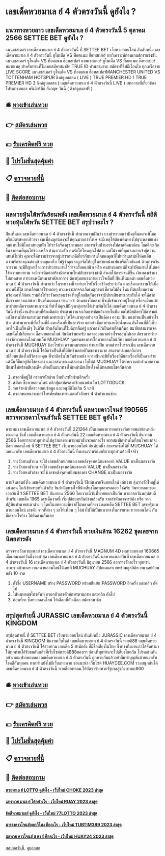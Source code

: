 # เลขเด็ดหวยมาเล ย์ 4 ตัวตรงวันนี้ ดูยังไง ?
## แนวทางหวยลาว เลขเด็ดหวยมาเล ย์ 4 ตัวตรงวันนี้ 5 ตุลาคม 2566 SETTEE BET ดูยังไง ?
แมนเชสเตอร์ เลขเด็ดหวยมาเล ย์ 4 ตัวตรงวันนี้ ที่ SETTEE BET เว็บหวยออนไลน์ อันดับหนึ่ง เลขเด็ดหวยมาเล ย์ 4 ตัวตรงวันนี้ ยูไนเต็ด VS ท็อตแนม ฮ็อทสเปอร์
บทวิเคราะห์ก่อนเกมส์การแข่งขัน แมนเชสเตอร์ ยูไนเต็ด VS ท็อตแนม ฮ็อทสเปอร์
แมนเชสเตอร์ ยูไนเต็ด VS ท็อตแนม ฮ็อทสเปอร์
หมายเหตุ สำหรับท่านที่ไม่เคยสมัครสมาชิค TRUE ID ท่านสามารถ สมัครฟรีไม่มีเงื่อนไข ทุกเครือข่าย
LIVE SCORE แมนเชสเตอร์ ยูไนเต็ด VS ท็อตแนม ฮ็อทสเปอร์MANCHESTER UNITED VS TOTTENHAM HOTSPUR
ลิงค์ดูบอลสด ( LIVE )
 TRUE PREMIER HD 1 
 TRUE PREMIER HD 2 
 ลิงค์ดูบอลสด ( เลขเด็ดหวยมาเล ย์ 4 ตัวตรงวันนี้ LIVE ) 
บทความที่เกี่ยวข้อง
โปรแกรมบอล พรีเมียร์ลีก อังกฤษ วันนี้ ( ลิงค์ดูบอลฟรี )

## 🛎 [ทางเข้าเล่นหวย](https://bit.ly/3BG5bNw)
## 👉 [สมัครเล่นหวย](https://bit.ly/3BG5bNw)
## 💵 [รับเครดิตฟรี หวย](https://bit.ly/3C3mvgS)
## 👑 [โปรโมชั่นสุดคุ้มค่า](https://bit.ly/3C3mvgS)
## 📋 [ตรวจหวยที่นี้](https://bit.ly/3C3mvgS)
## 📱 [ติดต่อสอบถาม](https://bit.ly/3C3mvgS)

## ผลหวยหุ้นไต้หวันย้อนหลัง เลขเด็ดหวยมาเล ย์ 4 ตัวตรงวันนี้ สถิติหวยหุ้นไต้หวัน SETTEE BET สรุปว่าอะไร ?
ฝันเห็นมด เลขเด็ดหวยมาเล ย์ 4 ตัวตรงวันนี้ ทำนายความฝันว่า บางตำราบอกว่าฝันเห็นมดจะมีโชค หรือมิตรสหายบริวาร เช่นเพื่อนลูกน้องจะให้คุณมากกว่าโทษ จะมีเหตุให้ต้องเดินทางไปธุระหลายแห่งจนแทบไม่มีโอกาสหยุดพัก ให้ระวังเรื่องสุขภาพและ อาการเจ็บป่วยอย่างไม่คาดคิดมาก่อน โชคดีจะเกิดขึ้นจากคนที่คุณไปช่วยเหลือ
ด้านความรัก คนรักไปไหนคุณไปด้วย แต่ไม่วายที่คุณจะแอบเจ้าชู้หว่านเสน่ห์ไปทั่ว คุณจะได้ทราบข่าวจากผู้ปรารถนาดีเกี่ยวกับหวานใจของคุณที่ไปหว่านเสน่ห์ให้คนอื่น ความรักของคุณค่อนข้างคลุมเครือ ไม่รู้ว่าคุณจะถูกจัดให้อยู่ในตำแหน่งแฟนหรือกิ๊กกันแน่
ด้านการเงิน การงาน จะมีปัญหาเรื่องการประสานงานไว้ว่าจะกับคนสนิท หรือ คนข้างนอกแต่ก็จะฝ่าฟันผ่านไปได้แค่ใช้ความพยายาม จะมีการติดต่อสร้างมิตรภาพใหม่กับชาวต่างชาติ ส่งผลให้การงานดีขึ้น เงินทองเข้ามาไม่ขาดสาย การงานหนักหนาสาหัสเอาการ ต้องทุ่มเทแรงกายแรงใจเต็มที่
ฝันเห็นมดดำ เลขเด็ดหวยมาเล ย์ 4 ตัวตรงวันนี้ ทำนายว่า ในระหว่างนี้จะทำอะไรทั้งเรื่องชีวิตประจำวัน และเรื่องการงานให้เผื่อทางหนีทีไล่ ทางเลือกเอาไว้หลายๆ ทางเพราะอาจจะเกิดเหตุการณ์ที่คาดไม่ถึง ขึ้นมาได้เตรียมความพร้อมเอาไว้ก่อน รวมถึงให้ระวังคนรอบข้าง ที่อยู่ใกลชิดกันอาจจะมีปากเสียงทะเลาะกันได้ จะได้ลาภที่มาจากความเสน่หา
ฝันเห็นมดแดง ทำนายว่า ด้านของโชคลาภที่จะมีเข้ามาจากผู้ใหญ่ หรือจะมีคนเข้ามาช่วยเหลือจากสถานการณ์ ที่ทำให้คุณมีปัญหายุ่งยากได้ผ่านพ้นไปได้ เลขเด็ดหวยมาเล ย์ 4 ตัวตรงวันนี้ ช่วงนี้งานประเภทที่ต้องติดต่อ ประสานงานจะเกิดการขัดแย้งภายในทีม ขอให้มีสติอย่าใช้อารมณ์ แก้ไขงานไปตามสถานการณ์เฉพาะหน้า ให้ได้แล้วทุกอย่างจะเป็นดีเอง
ความ ฝัน ของท่านเป็นอย่างไรบ้าง คำทำนายจะมีทั้งเรื่องที่ดี และเรื่องที่เป็นลางร้าย แต่อย่าเชื่อคำทำนายไปทั้งหมด อันไหนที่ดีก็เก็บเอาไว้เป็นเรื่องดีๆ ในชีวิต ส่วนอันไหนที่ไม่ดีเราก็แค่รู้ แล้วเอาไว้เป็นคำเตือนก็พอ สมาชิกสามารถจดเลขเด็ดไปเสี่ยงดวง ซื้อหวยออนไลน์ กันดีกว่านะครับ ผลจะออกมาอย่างไรรอลุ่นได้เลย
อัตราการจ่ายรางวัลหวยออนไลน์บนเว็บ MUGHUAY
จุดเด่นของการซื้อหวยออนไลน์กับ เลขเด็ดหวยมาเล ย์ 4 ตัวตรงวันนี้ MUGHUAY มีอะไรบ้าง
ความหมายของ ทำนายฝัน ตามตำราโบราณนั้น เลขเด็ดหวยมาเล ย์ 4 ตัวตรงวันนี้ ได้ถือว่าเป็นสิ่งที่มีอิทธิพลต่อชีวิตของเรามาก สามารถบ่งบอกถึงการเปลี่ยนแปลงในชีวิตของคุณ ที่จะเกิดขึ้นในวันข้างหน้า ความฝันจะมีทั้งเรื่องที่ดีและเรื่องที่เป็นลางร้าย แต่นั้นก็ขึ้นอยู่กับโชคชะตา และวาสนาของแต่ละคน เว็บไซต์ MUGHUAY ได้รวบรวมคำทำนายความฝันมาให้พร้อมตีเลขเด็ด เพื่อเป็นแนวทางให้เหล่านักเสี่ยงโชคได้ทดสอบโชคกันด้วย
1. กรอกชื่อผู้ใช้ กรอกรหัสผ่าน ยืนยันรหัสผ่านอีกครั้ง
2. สมัคร ซื้อหวยออนไลน์ คลิกปุ่มสมัครสมาชิกบนหน้าเว็บ LOTTODUCK
3. รอเจ้าหน้าที่ตรวจสอบข้อมูล และอนุมัติไม่เกิน 5 นาที
4. กรอกหมายเลขเบอร์โทรศัพท์ของท่านและตัวอักษร 4 ตัวด้านบนช่อง

## เลขเด็ดหวยมาเล ย์ 4 ตัวตรงวันนี้ ผลหวยดาวโจนส์ 190565 ตรวจหวยดาวโจนส์วันนี้ SETTEE BET ดูยังไง ?
หวยพม่า เลขเด็ดหวยมาเล ย์ 4 ตัวตรงวันนี้ 221264 เป็นผลของการออกรางวัลหวยพม่าย้อนหลังของงวด วันที่ เลขเด็ดหวยมาเล ย์ 4 ตัวตรงวันนี้ 22 เลขเด็ดหวยมาเล ย์ 4 ตัวตรงวันนี้ ธันวาคม 2566 โดยเราจะพาทุกท่านไปดูว่าผลของหวยพม่านั้นจะออกอะไร หากสมาชิกท่านใดที่สนใจอยากจะซื้อหวยออนไลน์ ที่ SETTEE BET เว็บหวยออนไลน์ อันดับหนึ่ง สามารถซื้อได้ที่ MUGHUAY ได้เลยนะครับ เลขเด็ดหวยมาเล ย์ 4 ตัวตรงวันนี้ ทีมงานเราพร้อมบริการทุกท่านด้วยใจจริง
1. รางวัลสามตัวบน จะใช้ เลขหลักหน่วยเเละเลขหลังจุดทศนิยมของค่า VALUE มาเป็นผลรางวัล
2. รางวัลสองตัวบน จะใช้ เลขหลังจุดทศนิยมของค่า VALUE มาเป็นผลรางวัล
3. รางวัลสองตัวล่าง จะใช้ เลขหลังจุดทศนิยมของค่า CHANGE มาเป็นผลรางวัล

หวยจีนเล่นยังไง เลขเด็ดหวยมาเล ย์ 4 ตัวตรงวันนี้ วิธีเล่นหวยจีนออนไลน์ เล่นง่าย ลุ้นรางวัลใหญ่ได้แน่นอน
ใกล้เข้ามาทุกทีแล้วกับ วันสำคัญทางใจที่นักเสี่ยงโชคทุกคนรอคอย ใช่ครับ วันหวยออกของงวดวันที่ 1 SETTEE BET กันยายน 2566 โดยงวดนี้วันที่หวยออกเป็นวัน หวยออกวันพฤหัสบดี สำหรับ เลขเด็ด 1965 เลขเด็ดงวดนี้ เริ่มปล่อยมากันบ้างแล้วครับ จากสำนักอาจารย์ดัง หรือ จากปฏิทินทำนายชะตาต่าง ๆ โดยในบทความนี้เราก็ไม่พลาดที่จะรวมเลขเด็ด SETTEE BET เศรษฐีเบท หวยออนไลน์ เลขดัง จากที่ต่าง ๆ มาให้เพื่อน ๆ ได้นำไปใช้เป็นแนวทางในการแทง หวยออนไลน์ กัน มีเลขอะไรบ้าง ไปติดตามกันเลย

## เลขเด็ดหวยมาเล ย์ 4 ตัวตรงวันนี้ หวยเงินล้าน 16262 ชุดเลขจากนิตยสารดัง
ตรวจรางวัลหวยมาเลย์ เลขเด็ดหวยมาเล ย์ 4 ตัวตรงวันนี้ MAGNUM 4D ผลหวยมาเลย์ 160665 เช็คผลมาเลย์วันนี้งวดล่าสุด เลขเด็ดหวยมาเล ย์ 4 ตัวตรงวันนี้ ผลหวยมาเลย์วันที่ เลขเด็ดหวยมาเล ย์ 4 ตัวตรงวันนี้ 16 เลขเด็ดหวยมาเล ย์ 4 ตัวตรงวันนี้ มิถุนายน 2566 ออกรางวัลอะไร ทุกท่านสามารถเข้ามาตรวจผลหวยออนไลน์ได้เลยที่ MUGHUAY อัปเดตผลหวยพร้อมดูสถิติหวยมาเลย์ย้อนหลัง 10 งวด
1. ตั้งชื่อ USERNAME สร้าง PASSWORD พร้อมยืนยัน PASSWORD อีกครั้ง และคลิก ถัดไป
2. ใส่หมายเลขโทรศัพท์ กรอกตัวเลขตัวอักษรตามภาพ และคลิก ถัดไป
3. ก่อนที่จะ ซื้อหวยออนไลน์ ให้เลือกที่ตัวเลือก สมัครสมาชิก

## สรุปสุดท้ายนี้ JURASSIC เลขเด็ดหวยมาเล ย์ 4 ตัวตรงวันนี้ KINGDOM
สรุปสุดท้ายนี้ ที่ SETTEE BET เว็บหวยออนไลน์ อันดับหนึ่ง JURASSIC เลขเด็ดหวยมาเล ย์ 4 ตัวตรงวันนี้ KINGDOM ทีมงานเว็บไซต์ เลขเด็ดหวยมาเล ย์ 4 ตัวตรงวันนี้ หวยดี88 เลขเด็ดหวยมาเล ย์ 4 ตัวตรงวันนี้ ได้รวบรวม เลขเด็ด 5 สำนักดัง ที่มีชื่อเสียงในไทย ซึ่งทางทีมงานเราได้จัดทำมาให้ทุกท่านได้รับชมกันแล้วที่เว็บไซต์หวยดี888ของเรา ก่อนที่ทุกท่านจะไปเสี่ยงโชคกัน โปรดเล่นกันอย่างหอมปากหอมคอ เลขเด็ดหวยมาเล ย์ 4 ตัวตรงวันนี้ ถูกหวยกันแล้วอย่าลืมทำบุญกันด้วยนะครับ โชคดีกันทุกคน หากท่านยังไม่มีเว็บแทงหวย ขอแนะนำ เว็บไซต์ HUAYDEE.COM รวมสนุกกันได้ เลขเด็ดหวยมาเล ย์ 4 ตัวตรงวันนี้ หวยดีดอทคอม.ให้อัตราจ่ายหวยรัฐบาลสูงถึงบาทละ900

## 🛎 [ทางเข้าเล่นหวย](https://bit.ly/3BG5bNw)
## 👉 [สมัครเล่นหวย](https://bit.ly/3BG5bNw)
## 💵 [รับเครดิตฟรี หวย](https://bit.ly/3C3mvgS)
## 👑 [โปรโมชั่นสุดคุ้มค่า](https://bit.ly/3C3mvgS)
## 📋 [ตรวจหวยที่นี้](https://bit.ly/3C3mvgS)
## 📱 [ติดต่อสอบถาม](https://bit.ly/3C3mvgS)

#### [หวยมาเล ย์ LOTTO ดูยังไง - เว็บใหม่ CHOKE 2023 ล่าสุด](https://atom.io/themes/หวยมาเล%20ย์%20lotto%20ดูยังไง%20-%20เว็บใหม่%20choke%202023%20ล่าสุด)
#### [แทงหวย มาเล ย์ ได้อย่างไร - เว็บใหม่ RUAY 2023 ล่าสุด](https://atom.io/themes/แทงหวย%20มาเล%20ย์%20ได้อย่างไร%20-%20เว็บใหม่%20ruay%202023%20ล่าสุด)
#### [ข้อดีหวยมาเลย์ ดูยังไง - เว็บใหม่ 77LOTTO 2023 ล่าสุด](https://atom.io/themes/ข้อดีหวยมาเลย์%20ดูยังไง%20-%20เว็บใหม่%2077lotto%202023%20ล่าสุด)
#### [ตารางดาวโจนส์ออกกี่โมง คืออะไร - เว็บใหม่ TUBTIM389 2023 ล่าสุด](https://atom.io/themes/ตารางดาวโจนส์ออกกี่โมง%20คืออะไร%20-%20เว็บใหม่%20tubtim389%202023%20ล่าสุด)
#### [ผลหวย ดาวโจนส์ ส ตา ร์ คืออะไร - เว็บใหม่ HUAY24 2023 ล่าสุด](https://atom.io/themes/ผลหวย%20ดาวโจนส์%20ส%20ตา%20ร์%20คืออะไร%20-%20เว็บใหม่%20huay24%202023%20ล่าสุด)

[ผลบอลวันนี้](https://siamsport.tv "ผลบอลวันนี้"), [ดูบอลสด](https://siamsport.tv/ดูบอลสด "ดูบอลสด")